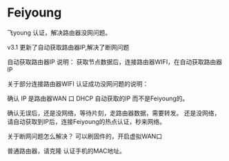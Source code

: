 # Feiyoung
飞young 认证，解决路由器没网问题。

v3.1 
更新了自动获取路由器IP,解决了断网问题


自动获取路由器IP 说明：
获取节点数据后，连接路由器WIFI，在自动获取路由器IP

关于部分连接路由器WIFI 认证成功没网问题的说明：

确认 IP 是路由器WAN 口 DHCP 自动获取的IP  而不是Feiyoung的。

确认无误后，还是没网络，等待片刻，走路由器数据，需要转发。
还是没网络，请自动获取到IP后，连接Feiyoung的热点认证，秒来网络。

关于断网问题怎么解决？
可以刷固件的，开启虚拟WAN口

普通路由器，请克隆 认证手机的MAC地址。
